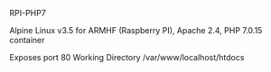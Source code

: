 RPI-PHP7

Alpine Linux v3.5 for ARMHF (Raspberry PI), Apache 2.4, PHP 7.0.15 container

Exposes port 80
Working Directory /var/www/localhost/htdocs




